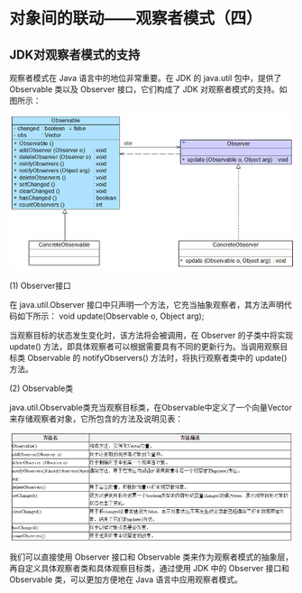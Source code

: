 # 对象间的联动——观察者模式（四）  

## JDK对观察者模式的支持  

观察者模式在 Java 语言中的地位非常重要。在 JDK 的 java.util 包中，提供了 Observable 类以及 Observer 接口，它们构成了 JDK 对观察者模式的支持。如图所示：  

![JDK提供的Observable类及Observer接口结构图](images/1341504430_1842.jpg)   

(1) Observer接口  

在 java.util.Observer 接口中只声明一个方法，它充当抽象观察者，其方法声明代码如下所示：
void  update(Observable o, Object arg);  

当观察目标的状态发生变化时，该方法将会被调用，在 Observer 的子类中将实现 update() 方法，即具体观察者可以根据需要具有不同的更新行为。当调用观察目标类 Observable 的 notifyObservers() 方法时，将执行观察者类中的 update() 方法。  

(2) Observable类  

java.util.Observable类充当观察目标类，在Observable中定义了一个向量Vector来存储观察者对象，它所包含的方法及说明见表：

![Observable类所包含方法及说明](images/212928.jpg)  

我们可以直接使用 Observer 接口和 Observable 类来作为观察者模式的抽象层，再自定义具体观察者类和具体观察目标类，通过使用 JDK 中的 Observer 接口和 Observable 类，可以更加方便地在 Java 语言中应用观察者模式。  
